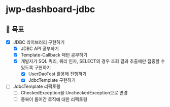 # jwp-dashboard-jdbc

## 🎯 목표
- [x] JDBC 라이브러리 구현하기
    - [x] JDBC API 공부하기
    - [x] Template-Callback 패턴 공부하기
    - [x] 개발자가 SQL 쿼리, 쿼리 인자, SELECT의 경우 조회 결과 추출에만 집중할 수 있도록 구현하기
        - [x] UserDaoTest 활용해 진행하기
        - [x] JdbcTemplate 구현하기

- [ ] JdbcTemplate 리팩토링
    - [ ] CheckedException을 UncheckedException으로 변경
    - [ ] 중복이 들어간 로직에 대한 리팩토링
